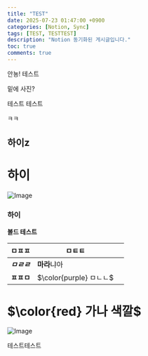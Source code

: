 ```yaml
---
title: "TEST"
date: 2025-07-23 01:47:00 +0900
categories: [Notion, Sync]
tags: [TEST, TESTTEST]
description: "Notion 동기화된 게시글입니다."
toc: true
comments: true
---
```


안뇽! 테스트

밑에 사진?

테스트 테스트 

ㅋㅋ

## 하이z

# 하이

![Image](https://prod-files-secure.s3.us-west-2.amazonaws.com/e6db513d-ec54-40ff-aa74-2487b0bcfe15/d2603aae-bd01-410f-81bd-723443bee6db/%E1%84%89%E1%85%B3%E1%84%8F%E1%85%B3%E1%84%85%E1%85%B5%E1%86%AB%E1%84%89%E1%85%A3%E1%86%BA_2025-03-16_21.31.54.png?X-Amz-Algorithm=AWS4-HMAC-SHA256&X-Amz-Content-Sha256=UNSIGNED-PAYLOAD&X-Amz-Credential=ASIAZI2LB466VUHHA7GH%2F20250724%2Fus-west-2%2Fs3%2Faws4_request&X-Amz-Date=20250724T080129Z&X-Amz-Expires=3600&X-Amz-Security-Token=IQoJb3JpZ2luX2VjEPv%2F%2F%2F%2F%2F%2F%2F%2F%2F%2FwEaCXVzLXdlc3QtMiJHMEUCIQCUwCEFeBwTz%2FxQJPM4srWH0nwtgFkaUMgQfNSON567%2BQIgdM0dfKXh6m5LIo5rJm3NhHhlsHmA2OP7TQafxZDflgkq%2FwMIJBAAGgw2Mzc0MjMxODM4MDUiDLHF3iJePXchVwI1OircA8iX46Q5%2BFNw51q64tRrMtkRG847jLCYiiSFqy1fi2ie943CHGT4meqUjvkDdyhLFlZF43OxThAoKpf2ayN%2BBqgsDKdYCCCBmSdaov8Ks7G4rDDO%2FBr84YZllIdQMAngb9s5tOSg30Zy7frETVuDYcXv4AwuQlpsxTa%2B%2FgkOuNfvFmLd8zSxL7EBAtCHcq%2B6fEMB2ue13usoM8dJ6BXzUmjnGSatJiBL%2Fz%2FapQ4wvpKIuGlPxVSY63g1s0Kq6h%2FAV19mPoiYGI%2F9t%2BcyTW3TxvB8tvDRlbuE9MHIT829dFItNQDhlLqdYBlq2VQ6fSb9Sr40yuqSxfFuBxID9Hcnm1oQbHNZwCi1aNvDpCpy1ayDuFqeEkvgB958CBISrSX%2Fgwvdh0VUlUcanny3kyYTB6oF5aSysTypE09kd8qOYtPVw2GrryNTwpLzifvcNoqvONz7JLY7ddbLw3noxqeXkX7JXSI0uMFyQ1HASv21ZSzlAXRuGKuUatJflsvhEEcTk%2F78nFqoQij7VaWd9iyhOOIiuwCWqnO6kzm9iwkeMxt1ObvjkX2ib12JNDrHfGUQlC8z2Wmw7gOm46C9LYjDDXT28%2FcXfqfjtdEf%2FzfRPjZGnNKRDEEM0sSaqoeCMJ68hsQGOqUBrA1%2BG9cgQnOjZhud9IUejS67CYV7WF0Cb2sWf54ZsINPMJMrQKVBwHihm6pfzuBuQr918yt8gjjJ2tv4oH66u4xUYwE124sKWOD6OkDQQpNpQtXqi5UWuSTohyBfCaHHDfRvV84AfpGEUz38zu1zC2HNtgjq9e4crzLTTgj2PsTnUtd2pVVkAUJWe1lrK4DYqGBl5aUVxD5MQp%2Ft9BSESbt7b8g%2B&X-Amz-Signature=e8956f0ea0d5431bd2cca717791ee0c6f202ce88ad3afc42f2c4cdd8fb8bc976&X-Amz-SignedHeaders=host&x-amz-checksum-mode=ENABLED&x-id=GetObject)

### 하이

**볼드 테스트**

| ㅁㅍㅍ | ㅁㅌㅌ |   |
| --- | --- | --- |
| ***ㅁㄹㄹ*** | **마라**냐아 |   |
| **ㅍㅍㅁ** | <span>$\color{purple} ㅁㄴㄴ$</span> |   |

# <span>$\color{red} 가나 색깔$</span>

![Image](https://prod-files-secure.s3.us-west-2.amazonaws.com/e6db513d-ec54-40ff-aa74-2487b0bcfe15/e3c80383-cacd-417b-9b44-5d63ef4f796c/%E1%84%89%E1%85%B3%E1%84%8F%E1%85%B3%E1%84%85%E1%85%B5%E1%86%AB%E1%84%89%E1%85%A3%E1%86%BA_2025-03-10_21.58.46.png?X-Amz-Algorithm=AWS4-HMAC-SHA256&X-Amz-Content-Sha256=UNSIGNED-PAYLOAD&X-Amz-Credential=ASIAZI2LB466VUHHA7GH%2F20250724%2Fus-west-2%2Fs3%2Faws4_request&X-Amz-Date=20250724T080129Z&X-Amz-Expires=3600&X-Amz-Security-Token=IQoJb3JpZ2luX2VjEPv%2F%2F%2F%2F%2F%2F%2F%2F%2F%2FwEaCXVzLXdlc3QtMiJHMEUCIQCUwCEFeBwTz%2FxQJPM4srWH0nwtgFkaUMgQfNSON567%2BQIgdM0dfKXh6m5LIo5rJm3NhHhlsHmA2OP7TQafxZDflgkq%2FwMIJBAAGgw2Mzc0MjMxODM4MDUiDLHF3iJePXchVwI1OircA8iX46Q5%2BFNw51q64tRrMtkRG847jLCYiiSFqy1fi2ie943CHGT4meqUjvkDdyhLFlZF43OxThAoKpf2ayN%2BBqgsDKdYCCCBmSdaov8Ks7G4rDDO%2FBr84YZllIdQMAngb9s5tOSg30Zy7frETVuDYcXv4AwuQlpsxTa%2B%2FgkOuNfvFmLd8zSxL7EBAtCHcq%2B6fEMB2ue13usoM8dJ6BXzUmjnGSatJiBL%2Fz%2FapQ4wvpKIuGlPxVSY63g1s0Kq6h%2FAV19mPoiYGI%2F9t%2BcyTW3TxvB8tvDRlbuE9MHIT829dFItNQDhlLqdYBlq2VQ6fSb9Sr40yuqSxfFuBxID9Hcnm1oQbHNZwCi1aNvDpCpy1ayDuFqeEkvgB958CBISrSX%2Fgwvdh0VUlUcanny3kyYTB6oF5aSysTypE09kd8qOYtPVw2GrryNTwpLzifvcNoqvONz7JLY7ddbLw3noxqeXkX7JXSI0uMFyQ1HASv21ZSzlAXRuGKuUatJflsvhEEcTk%2F78nFqoQij7VaWd9iyhOOIiuwCWqnO6kzm9iwkeMxt1ObvjkX2ib12JNDrHfGUQlC8z2Wmw7gOm46C9LYjDDXT28%2FcXfqfjtdEf%2FzfRPjZGnNKRDEEM0sSaqoeCMJ68hsQGOqUBrA1%2BG9cgQnOjZhud9IUejS67CYV7WF0Cb2sWf54ZsINPMJMrQKVBwHihm6pfzuBuQr918yt8gjjJ2tv4oH66u4xUYwE124sKWOD6OkDQQpNpQtXqi5UWuSTohyBfCaHHDfRvV84AfpGEUz38zu1zC2HNtgjq9e4crzLTTgj2PsTnUtd2pVVkAUJWe1lrK4DYqGBl5aUVxD5MQp%2Ft9BSESbt7b8g%2B&X-Amz-Signature=966063ada8e7ef1a73345506989bf1181fe9b3dc74c9527ea6a22fec3ecbdfad&X-Amz-SignedHeaders=host&x-amz-checksum-mode=ENABLED&x-id=GetObject)

테스트테스트


